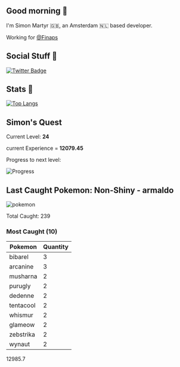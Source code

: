 ## Good morning 🌅

I'm Simon Martyr 🇬🇧, an Amsterdam 🇳🇱 based developer. 

Working for [@Finaps](https://www.finaps.nl/) 


## Social Stuff 🛁

[![Twitter Badge](https://img.shields.io/badge/-@vintage_si-1ca0f1?style=flat-square&labelColor=1ca0f1&logo=twitter&logoColor=white&link=https://twitter.com/vintage_si)](https://twitter.com/vintage_si)

## Stats 🤖

[![Top Langs](https://github-readme-stats.vercel.app/api/top-langs/?username=simonmartyr&layout=compact)](https://github.com/anuraghazra/github-readme-stats)

## Simon's Quest

Current Level: **24**

current Experience = **12079.45**

Progress to next level:


![Progress](https://progress-bar.dev/70/?width=250)

## Last Caught Pokemon: Non-Shiny - armaldo
 
![pokemon](https:&#x2F;&#x2F;raw.githubusercontent.com&#x2F;PokeAPI&#x2F;sprites&#x2F;master&#x2F;sprites&#x2F;pokemon&#x2F;348.png) 

Total Caught: 239

### Most Caught (10)

Pokemon | Quantity |
--- | --- |
bibarel|3
arcanine|3
musharna|2
purugly|2
dedenne|2
tentacool|2
whismur|2
glameow|2
zebstrika|2
wynaut|2


12985.7